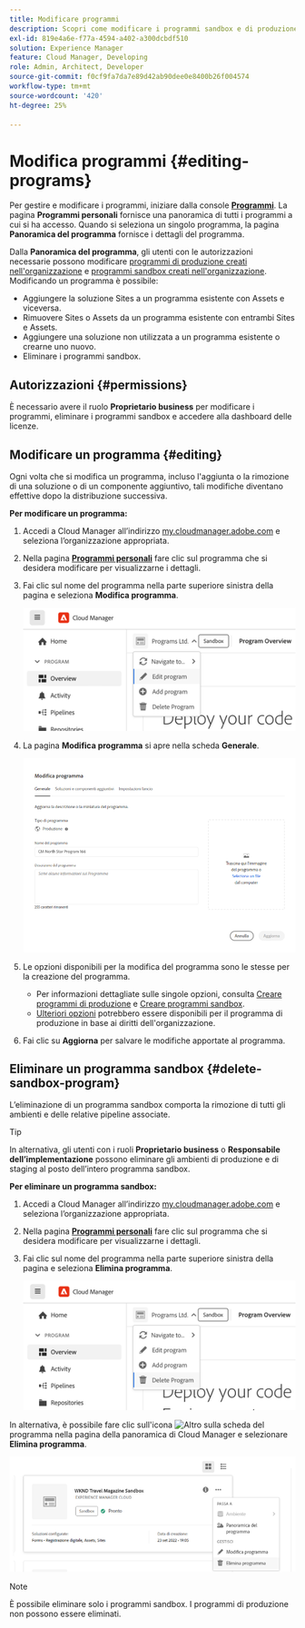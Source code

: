 ```yaml
---
title: Modificare programmi
description: Scopri come modificare i programmi sandbox e di produzione per apportare modifiche alle opzioni dopo averli creati.
exl-id: 819e4a6e-f77a-4594-a402-a300dcbdf510
solution: Experience Manager
feature: Cloud Manager, Developing
role: Admin, Architect, Developer
source-git-commit: f0cf9fa7da7e89d42ab90dee0e8400b26f004574
workflow-type: tm+mt
source-wordcount: '420'
ht-degree: 25%

---
```



# Modifica programmi {#editing-programs}

Per gestire e modificare i programmi, iniziare dalla console [**Programmi**](/help/implementing/cloud-manager/navigation.md). La pagina **Programmi personali** fornisce una panoramica di tutti i programmi a cui si ha accesso. Quando si seleziona un singolo programma, la pagina **Panoramica del programma** fornisce i dettagli del programma.

Dalla **Panoramica del programma**, gli utenti con le autorizzazioni necessarie possono modificare [programmi di produzione creati nell&#39;organizzazione](creating-production-programs.md) e [programmi sandbox creati nell&#39;organizzazione](creating-sandbox-programs.md). Modificando un programma è possibile:

* Aggiungere la soluzione Sites a un programma esistente con Assets e viceversa.
* Rimuovere Sites o Assets da un programma esistente con entrambi Sites e Assets.
* Aggiungere una soluzione non utilizzata a un programma esistente o crearne uno nuovo.
* Eliminare i programmi sandbox.

## Autorizzazioni {#permissions}

È necessario avere il ruolo **Proprietario business** per modificare i programmi, eliminare i programmi sandbox e accedere alla dashboard delle licenze.

## Modificare un programma {#editing}

Ogni volta che si modifica un programma, incluso l&#39;aggiunta o la rimozione di una soluzione o di un componente aggiuntivo, tali modifiche diventano effettive dopo la distribuzione successiva.

**Per modificare un programma:**

1. Accedi a Cloud Manager all’indirizzo [my.cloudmanager.adobe.com](https://my.cloudmanager.adobe.com/) e seleziona l’organizzazione appropriata.

1. Nella pagina **[Programmi personali](#my-programs)** fare clic sul programma che si desidera modificare per visualizzarne i dettagli.

1. Fai clic sul nome del programma nella parte superiore sinistra della pagina e seleziona **Modifica programma**.

   ![Opzione Modifica programma](assets/edit-program-overview.png)

1. La pagina **Modifica programma** si apre nella scheda **Generale**.

   ![Scheda Generale](assets/edit-program-prod1.png)

1. Le opzioni disponibili per la modifica del programma sono le stesse per la creazione del programma.
   * Per informazioni dettagliate sulle singole opzioni, consulta [Creare programmi di produzione](/help/implementing/cloud-manager/getting-access-to-aem-in-cloud/creating-production-programs.md) e [Creare programmi sandbox](/help/implementing/cloud-manager/getting-access-to-aem-in-cloud/creating-sandbox-programs.md).
   * [Ulteriori opzioni](/help/implementing/cloud-manager/getting-access-to-aem-in-cloud/creating-production-programs.md#options) potrebbero essere disponibili per il programma di produzione in base ai diritti dell&#39;organizzazione.

1. Fai clic su **Aggiorna** per salvare le modifiche apportate al programma.

## Eliminare un programma sandbox {#delete-sandbox-program}

L’eliminazione di un programma sandbox comporta la rimozione di tutti gli ambienti e delle relative pipeline associate.

>[!TIP]
>
>In alternativa, gli utenti con i ruoli **Proprietario business** o **Responsabile dell’implementazione** possono eliminare gli ambienti di produzione e di staging al posto dell’intero programma sandbox.

**Per eliminare un programma sandbox:**

1. Accedi a Cloud Manager all’indirizzo [my.cloudmanager.adobe.com](https://my.cloudmanager.adobe.com/) e seleziona l’organizzazione appropriata.

1. Nella pagina **[Programmi personali](#my-programs)** fare clic sul programma che si desidera modificare per visualizzarne i dettagli.

1. Fai clic sul nome del programma nella parte superiore sinistra della pagina e seleziona **Elimina programma**.

   ![Opzione Elimina programma](assets/delete-sandbox1.png)

In alternativa, è possibile fare clic sull&#39;icona ![Altro](https://spectrum.adobe.com/static/icons/workflow_18/Smock_More_18_N.svg) sulla scheda del programma nella pagina della panoramica di Cloud Manager e selezionare **Elimina programma**.

![Scheda Elimina sandbox da programma](assets/delete-sandbox2.png)

>[!NOTE]
>
>È possibile eliminare solo i programmi sandbox. I programmi di produzione non possono essere eliminati.
